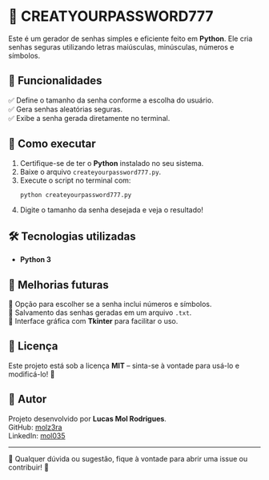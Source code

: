 # 🔑 CREATYOURPASSWORD777

Este é um gerador de senhas simples e eficiente feito em **Python**. Ele cria senhas seguras utilizando letras maiúsculas, minúsculas, números e símbolos.

## 📌 Funcionalidades
✅ Define o tamanho da senha conforme a escolha do usuário.  
✅ Gera senhas aleatórias seguras.  
✅ Exibe a senha gerada diretamente no terminal.  

## 🚀 Como executar
1. Certifique-se de ter o **Python** instalado no seu sistema.
2. Baixe o arquivo `createyourpassword777.py`.
3. Execute o script no terminal com:
   ```bash
   python createyourpassword777.py
   ```
4. Digite o tamanho da senha desejada e veja o resultado!

## 🛠 Tecnologias utilizadas
- **Python 3**

## 📌 Melhorias futuras
🔹 Opção para escolher se a senha inclui números e símbolos.  
🔹 Salvamento das senhas geradas em um arquivo `.txt`.  
🔹 Interface gráfica com **Tkinter** para facilitar o uso.  

## 📄 Licença
Este projeto está sob a licença **MIT** – sinta-se à vontade para usá-lo e modificá-lo! 🎉

## 👤 Autor
Projeto desenvolvido por **Lucas Mol Rodrigues**.  
GitHub: [molz3ra](https://github.com/molz3ra)  
LinkedIn: [mol035](https://www.linkedin.com/in/mol035/)

---

📌 Qualquer dúvida ou sugestão, fique à vontade para abrir uma issue ou contribuir! 🚀

